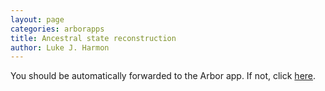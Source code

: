 ```yaml
---
layout: page
categories: arborapps
title: Ancestral state reconstruction
author: Luke J. Harmon
---
```


<meta http-equiv="refresh" content="0;url=http://arbor.arborworkflows.com/ancestral-state/">

You should be automatically forwarded to the Arbor app. If not, click <a href="http://arbor.arborworkflows.com/ancestral-state/">here</a>.
